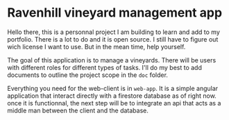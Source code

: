 # Ravenhill vineyard management app

Hello there, this is a personnal project I am building to learn and add to my portfolio.
There is a lot to do and it is open source. I still have to figure out wich license I want to use.
But in the mean time, help yourself. 

The goal of this application is to manage a vineyards.
There will be users with different roles for different types of tasks.
I'll do my best to add documents to outline the project scope in the `doc` folder.


Everything you need for the web-client is in `web-app`. 
It is a simple angular application that interact directly with a firestore database as of right now.
once it is functionnal, the next step will be to integrate an api that acts as a middle man between the client and the database.
